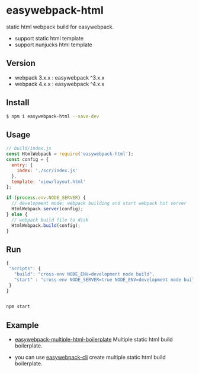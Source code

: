 # easywebpack-html

static html webpack build for easywebpack.

- support static html template
- support nunjucks html template

## Version

- webpack 3.x.x :  easywebpack ^3.x.x
- webpack 4.x.x :  easywebpack ^4.x.x

## Install

```bash
$ npm i easywebpack-html --save-dev
```

## Usage

```js
// build/index.js
const HtmlWebpack = require('easywebpack-html');
const config = {
  entry: {
    index: './scr/index.js'
  },
  template: 'view/layout.html'
};

if (process.env.NODE_SERVER) {
  // development mode: webpack building and start webpack hot server
  HtmlWebpack.server(config);
} else {
  // webpack build file to disk
  HtmlWebpack.build(config);
}
```

## Run

```js
{
 "scripts": {
   "build": "cross-env NODE_ENV=development node build",
   "start" : "cross-env NODE_SERVER=true NODE_ENV=development node build"
 }
}
```

```bash

npm start

```

## Example

- [easywebpack-multiple-html-boilerplate](https://github.com/hubcarl/easywebpack-multiple-html-boilerplate) Multiple static html build boilerplate.

- you can use [easywebpack-cli](https://github.com/hubcarl/easywebpack-cli) create multiple static html build boilerplate.